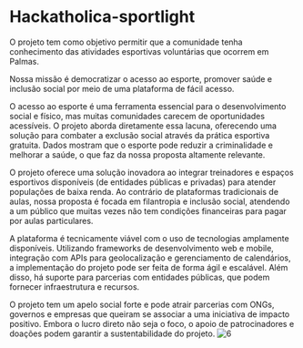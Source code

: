 # Hackatholica-sportlight
O projeto tem como objetivo permitir que a comunidade tenha conhecimento das atividades esportivas voluntárias que ocorrem em Palmas. 

Nossa missão é democratizar o acesso ao esporte, promover saúde e inclusão social por meio de uma plataforma de fácil acesso.

O acesso ao esporte é uma ferramenta essencial para o desenvolvimento social e físico, mas muitas comunidades carecem de oportunidades acessíveis. O projeto aborda diretamente essa lacuna, oferecendo uma solução para combater a exclusão social através da prática esportiva gratuita. Dados mostram que o esporte pode reduzir a criminalidade e melhorar a saúde, o que faz da nossa proposta altamente relevante.

O projeto oferece uma solução inovadora ao integrar treinadores e espaços esportivos disponíveis (de entidades públicas e privadas) para atender populações de baixa renda. Ao contrário de plataformas tradicionais de aulas, nossa proposta é focada em filantropia e inclusão social, atendendo a um público que muitas vezes não tem condições financeiras para pagar por aulas particulares.

A plataforma é tecnicamente viável com o uso de tecnologias amplamente disponíveis. Utilizando frameworks de desenvolvimento web e mobile, integração com APIs para geolocalização e gerenciamento de calendários, a implementação do projeto pode ser feita de forma ágil e escalável. Além disso, há suporte para parcerias com entidades públicas, que podem fornecer infraestrutura e recursos.

O projeto tem um apelo social forte e pode atrair parcerias com ONGs, governos e empresas que queiram se associar a uma iniciativa de impacto positivo. Embora o lucro direto não seja o foco, o apoio de patrocinadores e doações podem garantir a sustentabilidade do projeto.
![6](https://github.com/user-attachments/assets/6cbc8998-864a-406a-bd65-db72feeea918)
